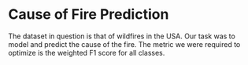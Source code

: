 # Cause of Fire Prediction
The dataset in question is that of wildfires in the USA. Our task was to model and predict the cause of the fire. The metric we were required to optimize is the weighted F1 score for all classes.
